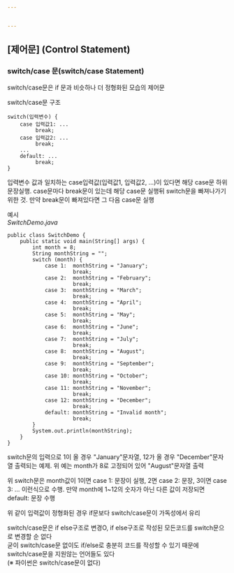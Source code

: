 ```yaml
---


---
```


<h2 id="제어문-control-statement">[제어문] (Control Statement)</h2>
<h3 id="switchcase-문switchcase-statement">switch/case 문(switch/case Statement)</h3>
<p>switch/case문은 if 문과 비슷하나 더 정형화된 모습의 제어문</p>
<p>switch/case문 구조</p>
<pre><code>switch(입력변수) {
    case 입력값1: ...
         break;
    case 입력값2: ...
         break;
    ...
    default: ...
         break;
}
</code></pre>
<p>입력변수 값과 일치하는 case입력값(입력값1, 입력값2, …)이 있다면 해당 case문 하위 문장실행. case문마다 break문이 있는데 해당 case문 실행뒤 switch문을 빠져나가기 위한 것. 만약 break문이 빠져있다면 그 다음 case문 실행</p>
<p>예시<br>
<em>SwitchDemo.java</em></p>
<pre><code>public class SwitchDemo {
    public static void main(String[] args) {
        int month = 8;
        String monthString = "";
        switch (month) {
            case 1:  monthString = "January";
                     break;
            case 2:  monthString = "February";
                     break;
            case 3:  monthString = "March";
                     break;
            case 4:  monthString = "April";
                     break;
            case 5:  monthString = "May";
                     break;
            case 6:  monthString = "June";
                     break;
            case 7:  monthString = "July";
                     break;
            case 8:  monthString = "August";
                     break;
            case 9:  monthString = "September";
                     break;
            case 10: monthString = "October";
                     break;
            case 11: monthString = "November";
                     break;
            case 12: monthString = "December";
                     break;
            default: monthString = "Invalid month";
                     break;
        }
        System.out.println(monthString);
    }
}
</code></pre>
<p>switch문의 입력으로 1이 올 경우 "January"문자열, 12가 올 경우 "December"문자열 출력되는 예제. 위 예는 month가 8로 고정되어 있어 "August"문자열 출력</p>
<p>위 switch문은 month값이 1이면 case 1: 문장이 실행, 2면 case 2: 문장, 3이면 case 3: … 이런식으로 수행. 만약 month에 1~12의 숫자가 아닌 다른 값이 저장되면 default: 문장 수행</p>
<p>위 같이 입력값이 정형화된 경우 if문보다 switch/case문이 가독성에서 유리</p>
<p>switch/case문은 if else구조로 변경O, if else구조로 작성된 모든코드를 switch문으로 변경할 순 없다<br>
굳이 switch/case문 없이도 if/else로 충분히 코드를 작성할 수 있기 때문에 switch/case문을 지원않는 언어들도 있다<br>
(※ 파이썬은 switch/case문이 없다)</p>

